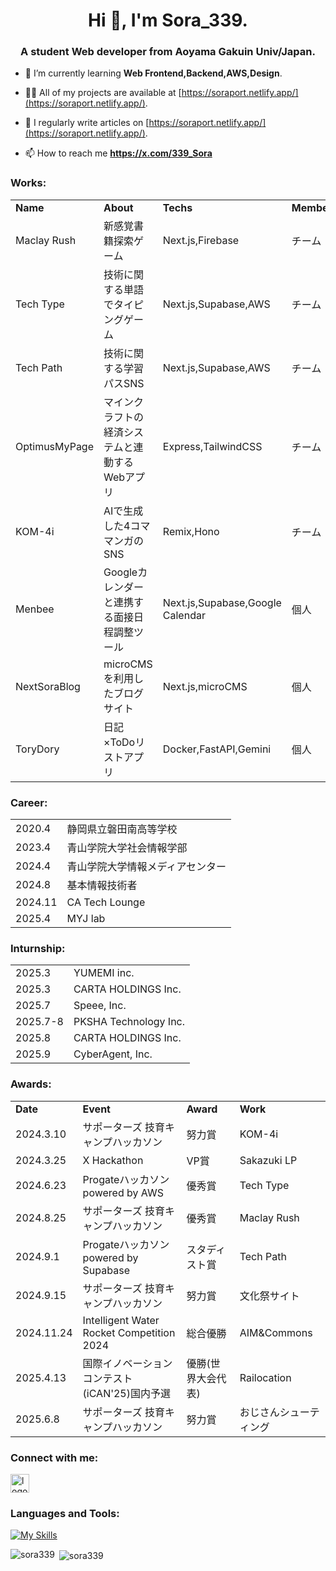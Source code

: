 <h1 align="center">Hi 👋, I'm Sora_339.</h1>
<h3 align="center">A student Web developer from Aoyama Gakuin Univ/Japan.</h3>

- 🌱 I’m currently learning **Web Frontend,Backend,AWS,Design**.

- 👨‍💻 All of my projects are available at [https://soraport.netlify.app/](https://soraport.netlify.app/).

- 📝 I regularly write articles on [https://soraport.netlify.app/](https://soraport.netlify.app/).

- 📫 How to reach me **https://x.com/339_Sora**
<h3 align="left">Works:</h3>
<table>
<tr><td><b>Name</b><td><b>About</b><td><b>Techs</b><td><b>Members</b>
<tr><td>Maclay Rush<td>新感覚書籍探索ゲーム<td>Next.js,Firebase<td>チーム
<tr><td>Tech Type<td>技術に関する単語でタイピングゲーム<td>Next.js,Supabase,AWS<td>チーム
<tr><td>Tech Path<td>技術に関する学習パスSNS<td>Next.js,Supabase,AWS<td>チーム
<tr><td>OptimusMyPage<td>マインクラフトの経済システムと連動するWebアプリ<td>Express,TailwindCSS<td>チーム
<tr><td>KOM-4i<td>AIで生成した4コママンガのSNS<td>Remix,Hono<td>チーム
<tr><td>Menbee<td>Googleカレンダーと連携する面接日程調整ツール<td>Next.js,Supabase,Google Calendar<td>個人
<tr><td>NextSoraBlog<td>microCMSを利用したブログサイト<td>Next.js,microCMS<td>個人
<tr><td>ToryDory<td>日記×ToDoリストアプリ<td>Docker,FastAPI,Gemini<td>個人
</table>
<h3 align="left">Career:</h3>
<table>
<tr><td>2020.4<td>静岡県立磐田南高等学校
<tr><td>2023.4<td>青山学院大学社会情報学部
<tr><td>2024.4<td>青山学院大学情報メディアセンター
<tr><td>2024.8<td>基本情報技術者
<tr><td>2024.11<td>CA Tech Lounge
<tr><td>2025.4<td>MYJ lab
</table>
<h3 align="left">Inturnship:</h3>
<table>
<tr><td>2025.3<td>YUMEMI inc.
<tr><td>2025.3<td>CARTA HOLDINGS Inc.
<tr><td>2025.7<td>Speee, Inc.
<tr><td>2025.7-8<td>PKSHA Technology Inc.
<tr><td>2025.8<td>CARTA HOLDINGS Inc.
<tr><td>2025.9<td>CyberAgent, Inc.
</table>
<h3 align="left">Awards:</h3>
<table>
<tr><td><b>Date</b><td><b>Event</b><td><b>Award</b><td><b>Work</b>
<tr><td>2024.3.10<td>サポーターズ 技育キャンプハッカソン<td>努力賞<td>KOM-4i
<tr><td>2024.3.25<td>X Hackathon<td>VP賞<td>Sakazuki LP
<tr><td>2024.6.23<td>Progateハッカソン powered by AWS<td>優秀賞<td>Tech Type
<tr><td>2024.8.25<td>サポーターズ 技育キャンプハッカソン<td>優秀賞<td>Maclay Rush
<tr><td>2024.9.1<td>Progateハッカソン powered by Supabase<td>スタディスト賞<td>Tech Path
<tr><td>2024.9.15<td>サポーターズ 技育キャンプハッカソン<td>努力賞<td>文化祭サイト
<tr><td>2024.11.24<td>Intelligent Water Rocket Competition 2024<td>総合優勝<td>AIM&Commons
<tr><td>2025.4.13<td>国際イノベーションコンテスト(iCAN'25)国内予選<td>優勝(世界大会代表)<td>Railocation
<tr><td>2025.6.8<td>サポーターズ 技育キャンプハッカソン<td>努力賞<td>おじさんシューティング
</table>
<h3 align="left">Connect with me:</h3>
<p align="left">
<a href="https://x.com/339_Sora" target="blank">
  <img width="30" alt="logo-white" src="https://github.com/user-attachments/assets/a21768b3-6e02-40e2-a987-24c004bdebf9" />
</a>
</p>

<h3 align="left">Languages and Tools:</h3>

[![My Skills](https://skillicons.dev/icons?i=react,nextjs,tailwind,js,ts,py,firebase,supabase,postgres,mysql,fastapi,express,figma)](https://skillicons.dev)

<p><img align="left" src="https://github-readme-stats.vercel.app/api/top-langs?username=sora339&show_icons=true&locale=en&layout=compact" alt="sora339" /></p>

<p>&nbsp;<img align="center" src="https://github-readme-stats.vercel.app/api?username=sora339&show_icons=true&locale=en" alt="sora339" /></p>

